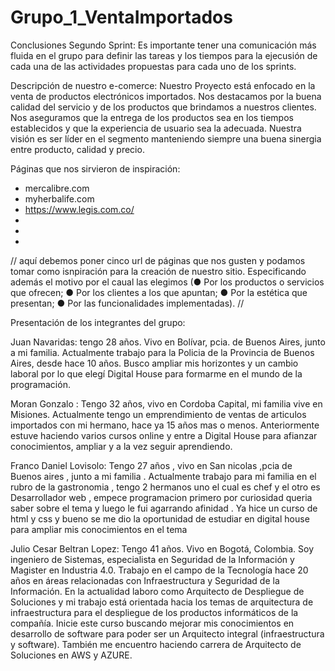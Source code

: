 # Grupo_1_VentaImportados

Conclusiones Segundo Sprint: Es importante tener una comunicación más fluida en el grupo para definir las tareas y los tiempos para la ejecusión de cada una de las actividades propuestas para cada uno de los sprints.  

Descripción de nuestro e-comerce: Nuestro Proyecto está enfocado en la venta de productos electrónicos importados. Nos destacamos por la buena calidad del servicio y de los productos que brindamos a nuestros clientes. Nos aseguramos que la entrega de los productos sea en los tiempos establecidos y que la experiencia de usuario sea la adecuada. Nuestra visión es ser líder en el segmento manteniendo siempre una buena sinergia entre producto, calidad y precio. 


Páginas que nos sirvieron de inspiración: 
- mercalibre.com
- myherbalife.com
- https://www.legis.com.co/
-
-
-

// aquí debemos poner cinco url de páginas que nos gusten y podamos tomar como isnpiración para la creación de nuestro sitio. Especificando además el motivo por el caual las elegimos (● Por los productos o servicios que ofrecen; ● Por los clientes a los que apuntan; ● Por la estética que presentan; ● Por las funcionalidades implementadas). //

Presentación de los integrantes del grupo:

Juan Navaridas: tengo 28 años. Vivo en Bolívar, pcia. de Buenos Aires, junto a mi familia. Actualmente trabajo para la Policia de la Provincia de Buenos Aires, desde hace 10 años. Busco ampliar mis horizontes y un cambio laboral por lo que elegí Digital House para formarme en el mundo de la programación.  

Moran Gonzalo : Tengo 32 años, vivo en Cordoba Capital, mi familia vive en Misiones. Actualmente tengo un emprendimiento de ventas de articulos importados con mi hermano, hace ya 15 años mas o menos. Anteriormente estuve haciendo varios cursos online y entre a Digital House para afianzar conocimientos, ampliar y a la vez seguir aprendiendo.

Franco Daniel Lovisolo: Tengo 27 años , vivo en San nicolas ,pcia de Buenos aires , junto a mi familia . Actualmente trabajo para mi familia en el rubro de la gastronomia , tengo 2 hermanos uno el cual es chef y el otro es Desarrollador web , empece programacion primero por curiosidad queria saber sobre el tema y luego le fui agarrando afinidad .
Ya hice un curso de html y css y bueno se me dio la oportunidad de estudiar en digital house para ampliar mis conocimientos en el tema

Julio Cesar Beltran Lopez: Tengo 41 años. Vivo en Bogotá, Colombia. Soy ingeniero de Sistemas, especialista en Seguridad de la Información y Magister en Industria 4.0. Trabajo en el campo de la Tecnología hace 20 años en áreas relacionadas con Infraestructura y Seguridad de la Información. En la actualidad laboro como Arquitecto de Despliegue de Soluciones y mi trabajo está orientada hacia los temas de arquitectura de infraestructura para el despliegue de los productos informáticos de la compañía. Inicie este curso buscando mejorar mis conocimientos en desarrollo de software para poder ser un Arquitecto integral (infraestructura y software). También me encuentro haciendo carrera de Arquitecto de Soluciones en AWS y AZURE.
